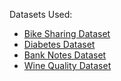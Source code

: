 Datasets Used:

- [Bike Sharing Dataset](https://archive.ics.uci.edu/ml/datasets/bike+sharing+dataset)
- [Diabetes Dataset](https://www.kaggle.com/uciml/pima-indians-diabetes-database)
- [Bank Notes Dataset](https://archive.ics.uci.edu/ml/datasets/banknote+authentication)
- [Wine Quality Dataset](https://archive.ics.uci.edu/ml/datasets/wine+quality)